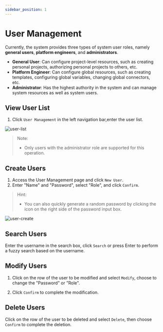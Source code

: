 ```yaml
---
sidebar_position: 1
---
```


# User Management

Currently, the system provides three types of system user roles, namely **general users**, **platform engineers**, and **administrators**.

- **General User**: Can configure project-level resources, such as creating personal projects, authorizing personal projects to others, etc.
- **Platform Engineer**: Can configure global resources, such as creating templates, configuring global variables, changing global connectors, etc.
- **Administrator**: Has the highest authority in the system and can manage system resources as well as system users.

## View User List

1. Click `User Management` in the left navigation bar,enter the user list.

![user-list](/img/v0.3.0/users/ss-user-list-en.png)

> Note:
>
> - Only users with the administrator role are supported for this operation.

## Create Users

1. Access the User Management page and click `New User`.
2. Enter "Name" and "Password", select "Role", and click `Confirm`.

> Hint:
>
> - You can also quickly generate a random password by clicking the icon on the right side of the password input box.

![user-create](/img/v0.3.0/users/ss-user-create-en.png)

## Search Users

Enter the username in the search box, click `Search` or press Enter to perform a fuzzy search based on the username.

## Modify Users

1. Click on the row of the user to be modified and select `Modify`, choose to change the "Password" or "Role".

2. Click `Confirm` to complete the modification.

## Delete Users

Click on the row of the user to be deleted and select `Delete`, then choose `Confirm` to complete the deletion.
